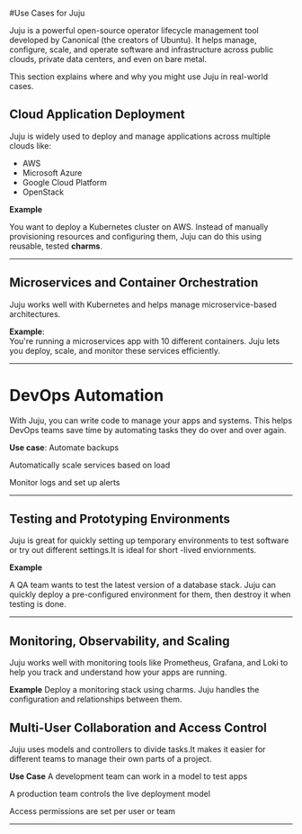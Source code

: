 #Use Cases for Juju

Juju is a powerful open-source operator lifecycle management tool developed by Canonical (the creators of Ubuntu). It helps manage, configure, scale, and operate software and infrastructure across public clouds, private data centers, and even on bare metal.

This section explains where and why you might use Juju in real-world cases.

## **Cloud Application Deployment**

Juju is widely used to deploy and manage applications across multiple clouds like:

- AWS
- Microsoft Azure
- Google Cloud Platform
- OpenStack

**Example**

You want to deploy a Kubernetes cluster on AWS. Instead of manually provisioning resources and configuring them, Juju can do this using reusable, tested **charms**.

---
## **Microservices and Container Orchestration**

Juju works well with Kubernetes and helps manage microservice-based architectures.

**Example**:  
You're running a microservices app with 10 different containers. Juju lets you deploy, scale, and monitor these services efficiently.

---

# **DevOps Automation**

With Juju, you can write code to manage your apps and systems. This helps DevOps teams save time by automating tasks they do over and over again.

**Use case**:
 Automate backups
 
 Automatically scale services based on load
 
 Monitor logs and set up alerts

---

## **Testing and Prototyping Environments**

Juju is great for quickly setting up temporary environments to test software or try out different settings.It is ideal for short -lived enviornments.

**Example**

A QA team wants to test the latest version of a database stack. Juju can quickly deploy a pre-configured environment for them, then destroy it when testing is done.

---
## **Monitoring, Observability, and Scaling**

Juju works well with monitoring tools like Prometheus, Grafana, and Loki to help you track and understand how your apps are running.

**Example**
Deploy a monitoring stack using charms. Juju handles the configuration and relationships between them. 

## **Multi-User Collaboration and Access Control**

Juju uses models and controllers to divide tasks.It  makes it easier for different teams to manage their own parts of a project.

**Use Case**
 A development team can work in a model to test apps

 A production team controls the live deployment model

 Access permissions are set per user or team

---